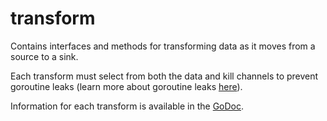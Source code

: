 # transform

Contains interfaces and methods for transforming data as it moves from a source to a sink.

Each transform must select from both the data and kill channels to prevent goroutine leaks (learn more about goroutine leaks [here](https://www.ardanlabs.com/blog/2018/11/goroutine-leaks-the-forgotten-sender.html)).

Information for each transform is available in the [GoDoc](https://pkg.go.dev/github.com/brexhq/substation/internal/transform).
